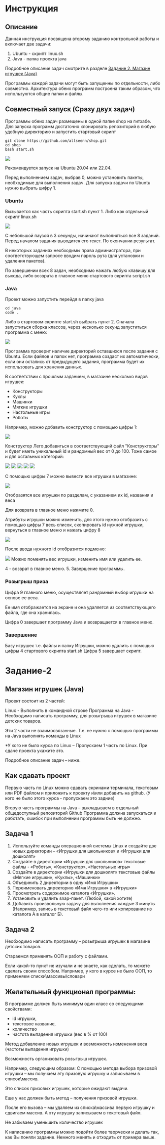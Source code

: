 # Инструкция
## Описание
Данная инструкция посвящена второму заданию контрольной работы и включает две задачи: 
1. Ubuntu - скрипт linux.sh
2. Java - папка проекта java

Подробное описание задач смотрите в разделе [Задание 2. Магазин игрушек (Java)](#Задание-2)

Программы каждой задачи могут быть запущенны по отдельности, либо совместно. Архитектура обеих программ построена таким образом, что используются общие папки и файлы.

## Совместный запуск (Cразу двух задач)
Программы обеих задач размещены в одной папке shop на гитхабе.
Для запуска программ достаточно клонировать  репозиторий в любую удобную директорию и запустить стартовый скрипт
```
git clone https://github.com/allseenn/shop.git
cd shop
bash start.sh
```

<img src=pics/01.png>

Рекомендуется запуск на Ubuntu 20.04 или 22.04.

Перед выполнением задач, выбрав 0, можно установить пакеты, необходимые для выполнения задач.
Для запуска задачи по Ubuntu нужно выбрать цифру 1.

### Ubuntu
Вызывается как часть скрипта start.sh пункт 1. Либо как отдельный скрипт linux.sh

<img src=pics/02.png>

С небольшой паузой в 3 секунды, начинают выполняться все 8 заданий. Перед началом задания выводится его текст. По окончании результат.

В некоторых заданиях необходимы права администратора, при соответствующем запросе вводим пароль рута (для установки и удаления пакетов).

По завершении всех 8 задач, необходимо нажать любую клавишу для выхода, либо возврата в главное меню стартового скрипта script.sh

### Java
Проект можно запустить перейдя в папку java
```
cd java
code .
```
Либо в стартовом скрипте start.sh выбрать пункт 2.
Сначала запуститься сборка классов, через несколько секунд запуститься программа с меню:

<img src=pics/03.png>

Программа проверит наличие директорий оставшихся после задания с Ubuntu. Если файлов и папок нет, программа создаст их автоматически, если они остались от предыдущего задания, программа будет их использовать для хранения данных.

В соответствии с прошлым заданием, в магазине несколько видов игрушек:
- Конструкторы
- Куклы
- Машинки
- Мягкие игрушки
- Настольные игры
- Роботы

Например, можно добавить конструктор с помощью цифры 1:

<img src=pics/04.png>

Конструктор Лего добавиться в соответствующий файл "Конструкторы" и будет иметь уникальный id и рандомный вес от 0 до 100.
Тоже самое и для остальных категорий:

<img src=pics/05.png>

<img src=pics/06.png>

<img src=pics/07.png>

<img src=pics/08.png>

<img src=pics/09.png>

С помощью цифры 7 можно вывести все игрушки в магазине:

<img src=pics/10.png>

Отобразятся все игрушки по разделам, с указанием их id, названия и веса

Для возврата в главное меню нажмите 0.

Атрибуты игрушки можно изменить, для этого нужно отобразить с помощью цифры 7 весь список, скопировать id нужной игрушки, вернуться в главное меню и нажать цифру 8

<img src=pics/11.png>

После ввода нужного id отобразится подменю:

<img src=pics/12.png>
Можно поменять вес игрушки, изменить имя или удалить ее.

4 - возврат в главное меню. 5. Завершение программы.

### Розыгрыш приза

Цифра 9 главного меню, осуществляет рандомный выбор игрушки на основе ее веса.

Ее имя отображается на экране и она удаляется из соответствующего файла, где она хранилась.

Цифра 0 завершает программу Java и возвращается в главное меню.

### Завершение
Базу игрушек т.е. файлы и папку Игрушки, можно удалить с помощью цифры 4 стартового скрипта start.sh
Цифра 5 завершает скрипт.

# Задание-2 
## Магазин игрушек (Java)
Проект состоит из 2 частей:

Linux - Выполнить в командной строке
Программа на Java - Необходимо написать программу, для розыгрыша игрушек в магазине детских товаров.

Эти 2 части не взаимосвязанные. Т.е. не нужно с помощью программы на Java выполнять команды в Linux
 
*У кого не было курса по Linux – Пропускаем 1 часть по Linux. При сдаче проекта укажите это.
 
Подробное описание задач – ниже.

## Как сдавать проект
 
Первую часть по Linux можно сдавать скринами терминала, текстовым или PDF файлом и приложить к проекту и\или добавить на github. 
(У кого не было этого курса - пропускаем это задние)

Вторую часть программы на Java – выкладываем в отдельный общедоступный репозиторий Github
Программа должна запускаться и работать, ошибок при выполнении программы быть не должно.
 
 
## Задача 1
 
1. Используйте команды операционной системы Linux и создайте две новых директории – «Игрушки для школьников» и «Игрушки для дошколят»
2. Создайте в директории «Игрушки для школьников» текстовые файлы - «Роботы», «Конструктор», «Настольные игры»
3. Создайте в директории «Игрушки для дошколят» текстовые файлы «Мягкие игрушки», «Куклы», «Машинки»
4. Объединить 2 директории в одну «Имя Игрушки»
5. Переименовать директорию «Имя Игрушки» в «Игрушки»
6. Просмотреть содержимое каталога «Игрушки».
7. Установить и удалить snap-пакет. (Любой, какой хотите)
8. Добавить произвольную задачу для выполнения каждые 3 минуты (Например, запись в текстовый файл чего-то или копирование из каталога А в каталог Б).
 
## Задача 2
 
Необходимо написать программу – розыгрыша игрушек в магазине детских товаров.

Стараемся применять ООП и работу с файлами.

Если какой-то пункт не изучали и не знаете, как сделать, то можете сделать своим способом. Например, у кого в курсе не было ООП, то применяем списки\массивы\словари
 
## Желательный функционал программы:

В программе должен быть минимум один класс со следующими свойствами:
- id игрушки,
- текстовое название,
- количество
- частота выпадения игрушки (вес в % от 100)
 
Метод добавление новых игрушек и возможность изменения веса (частоты выпадения игрушки)

Возможность организовать розыгрыш игрушек.

Например, следующим образом:
С помощью метода выбора призовой игрушки – мы получаем эту призовую игрушку и записываем в список\массив.

Это список призовых игрушек, которые ожидают выдачи.

Еще у нас должен быть метод – получения призовой игрушки.

После его вызова – мы удаляем из списка\массива первую игрушку и сдвигаем массив. А эту игрушку записываем в текстовый файл.

Не забываем уменьшить количество игрушек

К написанию программы можно подойти более творчески и делать так, как Вы поняли задание. Немного менять и отходить от примера выше.
